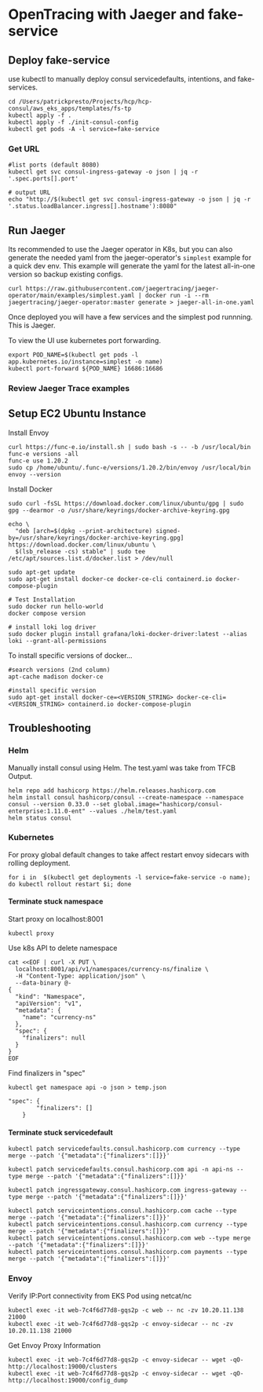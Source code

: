 # OpenTracing with Jaeger and fake-service

## Deploy fake-service
use kubectl to manually deploy consul servicedefaults, intentions, and fake-services.
```
cd /Users/patrickpresto/Projects/hcp/hcp-consul/aws_eks_apps/templates/fs-tp
kubectl apply -f .
kubectl apply -f ./init-consul-config
kubectl get pods -A -l service=fake-service
```
### Get URL
```
#list ports (default 8080)
kubectl get svc consul-ingress-gateway -o json | jq -r '.spec.ports[].port'

# output URL
echo "http://$(kubectl get svc consul-ingress-gateway -o json | jq -r '.status.loadBalancer.ingress[].hostname'):8080"
```

## Run Jaeger
Its recommended to use the Jaeger operator in K8s, but you can also generate the needed yaml from the jaeger-operator's `simplest` example for a quick dev env.  This example will generate the yaml for the latest all-in-one version so backup existing configs.
```
curl https://raw.githubusercontent.com/jaegertracing/jaeger-operator/main/examples/simplest.yaml | docker run -i --rm jaegertracing/jaeger-operator:master generate > jaeger-all-in-one.yaml
```
Once deployed you will have a few services and the simplest pod runnning.  This is Jaeger.

To view the UI use kubernetes port forwarding.
```
export POD_NAME=$(kubectl get pods -l app.kubernetes.io/instance=simplest -o name)
kubectl port-forward ${POD_NAME} 16686:16686
```

### Review Jaeger Trace examples

## Setup EC2 Ubuntu Instance
Install Envoy
```
curl https://func-e.io/install.sh | sudo bash -s -- -b /usr/local/bin
func-e versions -all
func-e use 1.20.2
sudo cp /home/ubuntu/.func-e/versions/1.20.2/bin/envoy /usr/local/bin
envoy --version
```

Install Docker
```
sudo curl -fsSL https://download.docker.com/linux/ubuntu/gpg | sudo gpg --dearmor -o /usr/share/keyrings/docker-archive-keyring.gpg

echo \
  "deb [arch=$(dpkg --print-architecture) signed-by=/usr/share/keyrings/docker-archive-keyring.gpg] https://download.docker.com/linux/ubuntu \
  $(lsb_release -cs) stable" | sudo tee /etc/apt/sources.list.d/docker.list > /dev/null

sudo apt-get update
sudo apt-get install docker-ce docker-ce-cli containerd.io docker-compose-plugin

# Test Installation
sudo docker run hello-world
docker compose version

# install loki log driver
sudo docker plugin install grafana/loki-docker-driver:latest --alias loki --grant-all-permissions
```
To install specific versions of docker...
```
#search versions (2nd column)
apt-cache madison docker-ce

#install specific version
sudo apt-get install docker-ce=<VERSION_STRING> docker-ce-cli=<VERSION_STRING> containerd.io docker-compose-plugin
```
## Troubleshooting

### Helm
Manually install consul using Helm.  The test.yaml was take from TFCB Output.
```
helm repo add hashicorp https://helm.releases.hashicorp.com
helm install consul hashicorp/consul --create-namespace --namespace consul --version 0.33.0 --set global.image="hashicorp/consul-enterprise:1.11.0-ent" --values ./helm/test.yaml
helm status consul
```

### Kubernetes

For proxy global default changes to take affect restart envoy sidecars with rolling deployment.
```
for i in  $(kubectl get deployments -l service=fake-service -o name); do kubectl rollout restart $i; done
```

#### Terminate stuck namespace

Start proxy on localhost:8001
```
kubectl proxy
```

Use k8s API to delete namespace
```
cat <<EOF | curl -X PUT \
  localhost:8001/api/v1/namespaces/currency-ns/finalize \
  -H "Content-Type: application/json" \
  --data-binary @-
{
  "kind": "Namespace",
  "apiVersion": "v1",
  "metadata": {
    "name": "currency-ns"
  },
  "spec": {
    "finalizers": null
  }
}
EOF
```

Find finalizers in "spec"
```
kubectl get namespace api -o json > temp.json
```

```
"spec": {
        "finalizers": []
    }
```
#### Terminate stuck servicedefault
```
kubectl patch servicedefaults.consul.hashicorp.com currency --type merge --patch '{"metadata":{"finalizers":[]}}'

kubectl patch servicedefaults.consul.hashicorp.com api -n api-ns --type merge --patch '{"metadata":{"finalizers":[]}}'

kubectl patch ingressgateway.consul.hashicorp.com ingress-gateway --type merge --patch '{"metadata":{"finalizers":[]}}'

kubectl patch serviceintentions.consul.hashicorp.com cache --type merge --patch '{"metadata":{"finalizers":[]}}'
kubectl patch serviceintentions.consul.hashicorp.com currency --type merge --patch '{"metadata":{"finalizers":[]}}'
kubectl patch serviceintentions.consul.hashicorp.com web --type merge --patch '{"metadata":{"finalizers":[]}}'
kubectl patch serviceintentions.consul.hashicorp.com payments --type merge --patch '{"metadata":{"finalizers":[]}}'
```

### Envoy
Verify IP:Port connectivity from EKS Pod using netcat/nc
```
kubectl exec -it web-7c4f6d77d8-gqs2p -c web -- nc -zv 10.20.11.138 21000
kubectl exec -it web-7c4f6d77d8-gqs2p -c envoy-sidecar -- nc -zv 10.20.11.138 21000
```

Get Envoy Proxy Information
```
kubectl exec -it web-7c4f6d77d8-gqs2p -c envoy-sidecar -- wget -qO- http://localhost:19000/clusters
kubectl exec -it web-7c4f6d77d8-gqs2p -c envoy-sidecar -- wget -qO- http://localhost:19000/config_dump
```